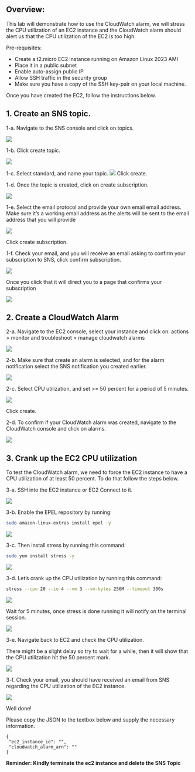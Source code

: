 ## Overview:

This lab will demonstrate how to use the CloudWatch alarm, we will stress the CPU utilization of an EC2 instance and the CloudWatch alarm should alert us that the CPU utilization of the EC2 is too high.

Pre-requisites:

- Create a t2.micro EC2 instance running on Amazon Linux 2023 AMI
- Place it in a public subnet
- Enable auto-assign public IP
- Allow SSH traffic in the security group
- Make sure you have a copy of the SSH key-pair on your local machine.

Once you have created the EC2, follow the instructions below.


## 1. Create an SNS topic.

1-a. Navigate to the SNS console and click on topics.

![](https://sb-next-prod-image-bucket.s3.ap-southeast-1.amazonaws.com/public/CAMP/Session4/Lab14/image14-1.png)

1-b. Click create topic.

![](https://sb-next-prod-image-bucket.s3.ap-southeast-1.amazonaws.com/public/CAMP/Session4/Lab14/image14-2.png)

1-c. Select standard, and name your topic.
![](https://sb-next-prod-image-bucket.s3.ap-southeast-1.amazonaws.com/public/CAMP/Session4/Lab14/image14-3.png)
Click create.


1-d. Once the topic is created, click on create subscription.

![](https://sb-next-prod-image-bucket.s3.ap-southeast-1.amazonaws.com/public/CAMP/Session4/Lab14/image14-4.png)

1-e. Select the email protocol and provide your own email email address. Make sure it’s a working email address as the alerts will be sent to the email address that you will provide

![](https://sb-next-prod-image-bucket.s3.ap-southeast-1.amazonaws.com/public/CAMP/Session4/Lab14/image14-5.png)

Click create subscription.


1-f. Check your email, and you will receive an email asking to confirm your subscription to SNS, click confirm subscription.

![](https://sb-next-prod-image-bucket.s3.ap-southeast-1.amazonaws.com/public/CAMP/Session4/Lab14/image14-6.png)

Once you click that it will direct you to a page that confirms your subscription

![](https://sb-next-prod-image-bucket.s3.ap-southeast-1.amazonaws.com/public/CAMP/Session4/Lab14/image14-7.png)


## 2. Create a CloudWatch Alarm

2-a. Navigate to the EC2 console, select your instance and click on:      actions > monitor and troubleshoot > manage cloudwatch alarms

![](https://sb-next-prod-image-bucket.s3.ap-southeast-1.amazonaws.com/public/CAMP/Session4/Lab14/image14-8.png)

2-b. Make sure that create an alarm is selected, and for the alarm notification select the SNS notification you created earlier.

![](https://sb-next-prod-image-bucket.s3.ap-southeast-1.amazonaws.com/public/CAMP/Session4/Lab14/image14-9.png)



2-c. Select CPU utilization, and set >= 50 percent for a period of 5 minutes.

![](https://sb-next-prod-image-bucket.s3.ap-southeast-1.amazonaws.com/public/CAMP/Session4/Lab14/image14-10.png)

Click create.



2-d. To confirm if your CloudWatch alarm was created, navigate to the CloudWatch console and click on alarms.

![](https://sb-next-prod-image-bucket.s3.ap-southeast-1.amazonaws.com/public/CAMP/Session4/Lab14/image14-11.png)


## 3. Crank up the EC2 CPU utilization

To test the CloudWatch alarm, we need to force the EC2 instance to have a CPU utilization of at least 50 percent. To do that follow the steps below.


3-a. SSH into the EC2 instance or EC2 Connect to it. 

![](https://sb-next-prod-image-bucket.s3.ap-southeast-1.amazonaws.com/public/CAMP/Session4/Lab14/image14-12.png)



3-b. Enable the EPEL repository by running: 

```bash
sudo amazon-linux-extras install epel -y
```
![](https://sb-next-prod-image-bucket.s3.ap-southeast-1.amazonaws.com/public/CAMP/Session4/Lab14/image14-13.png)


3-c. Then install stress by running this command: 

```bash
sudo yum install stress -y
```
![](https://sb-next-prod-image-bucket.s3.ap-southeast-1.amazonaws.com/public/CAMP/Session4/Lab14/image14-14.png)


3-d. Let’s crank up the CPU utilization by running this command: 

```bash
stress --cpu 20 --io 4 --vm 3 --vm-bytes 256M --timeout 300s
```
![](https://sb-next-prod-image-bucket.s3.ap-southeast-1.amazonaws.com/public/CAMP/Session4/Lab14/image14-15.png)

Wait for 5 minutes, once stress is done running it will notify on the terminal session.

![](https://sb-next-prod-image-bucket.s3.ap-southeast-1.amazonaws.com/public/CAMP/Session4/Lab14/image14-16.png)

3-e. Navigate back to EC2 and check the CPU utilization.

There might be a slight delay so try to wait for a while, then it will show that the CPU utilization hit the 50 percent mark.

![](https://sb-next-prod-image-bucket.s3.ap-southeast-1.amazonaws.com/public/CAMP/Session4/Lab14/image14-17.png)

3-f. Check your email, you should have received an email from SNS regarding the CPU utilization of the EC2 instance.

![](https://sb-next-prod-image-bucket.s3.ap-southeast-1.amazonaws.com/public/CAMP/Session4/Lab14/image14-18.png)

Well done!


Please copy the JSON to the textbox below and supply the necessary information.

```
{
 "ec2_instance_id": "",
 "cloudwatch_alarm_arn": ""
}
```

**Reminder: Kindly terminate the ec2 instance and delete the SNS Topic**
